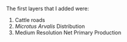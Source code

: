 The first layers that I added were:
1. Cattle roads
2. _Microtus Arvalis_ Distribution
3. Medium Resolution Net Primary Production

